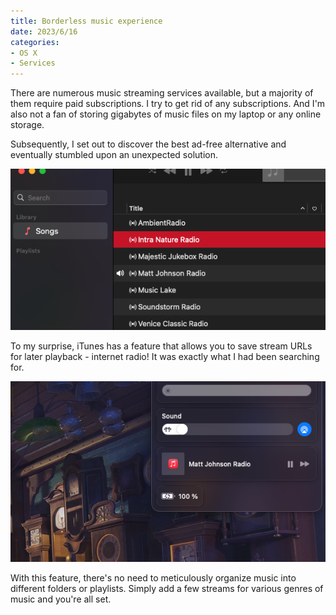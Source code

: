 ```yaml
---
title: Borderless music experience
date: 2023/6/16
categories:
- OS X
- Services
---
```


There are numerous music streaming services available, but a majority of them require paid subscriptions. I try to get rid of any subscriptions. And I'm also not a fan of storing gigabytes of music files on my laptop or any online storage.

Subsequently, I set out to discover the best ad-free alternative and eventually stumbled upon an unexpected solution.

![](music-without-subscriptions/itunes-interface.png)

To my surprise, iTunes has a feature that allows you to save stream URLs for later playback - internet radio! It was exactly what I had been searching for.

![](music-without-subscriptions/control.png)

With this feature, there's no need to meticulously organize music into different folders or playlists. Simply add a few streams for various genres of music and you're all set.
